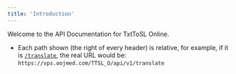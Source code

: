 ```yaml
---
title: 'Introduction'
---
```


Welcome to the API Documentation for TxtToSL Online.

- Each path shown (the right of every header) is relative, for example, if it is [`/translate`](#/translate), the real URL would be: `https://vps.oojmed.com/TTSL_O/api/v1/translate`

